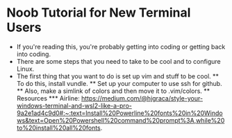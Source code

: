 # Noob Tutorial for New Terminal Users
* If you're reading this, you're probably getting into coding or getting back into coding.
* There are some steps that you need to take to be cool and to configure Linux.
* The first thing that you want to do is set up vim and stuff to be cool.
** To do this, install vundle.
** Set up your computer to use ssh for github.
** Also, make a simlink of colors and then move it to .vim/colors.
** Resources
*** Airline: https://medium.com/@hjgraca/style-your-windows-terminal-and-wsl2-like-a-pro-9a2e1ad4c9d0#:~:text=Install%20Powerline%20fonts%20in%20Windows&text=Open%20Powershell%20command%20prompt%3A,while%20to%20install%20all%20fonts.
